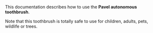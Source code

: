 This documentation describes how to use the **Pavel autonomous toothbrush**.  

Note that this toothbrush is totally safe to use for children, adults, pets, wildlife or trees.
